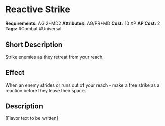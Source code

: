 # Reactive Strike

**Requirements:** AG 2+MD2
**Attributes:** AG/PR+MD
**Cost:** 10 XP
**AP Cost:** 2
**Tags:** #Combat #Universal

## Short Description
Strike enemies as they retreat from your reach.

## Effect
When an enemy strides or runs out of your reach - make a free strike as a reaction before they leave their space.

## Description
[Flavor text to be written]